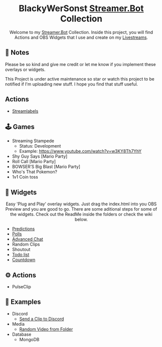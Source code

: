 <h1 align="center">BlackyWerSonst 
<a href="https://streamer.bot/">Streamer.Bot</a> Collection</h1>
<p align="center">
    Welcome to my <a href="https://streamer.bot/">Streamer.Bot</a> Collection. Inside this project, you will find Actions and OBS Widgets that I use and create on my <a href="https://twitch.tv/blackywersonst">Livestreams</a>.
</p>

## 📝 Notes
Please be so kind and give me credit or let me know if you implement these overlays or widgets.

This Project is under active maintenance so star or watch this project to be notified if I'm uploading new stuff.
I hope you find that stuff useful.
## Actions
- [Streamlabels](https://github.com/BlackyWhoElse/streamer.bot-actions/wiki/Streamlables)

## 🕹 Games
- Streaming Stampede
    - Status: Development
    - Example: https://www.youtube.com/watch?v=w3KY8Th7YhY
- Shy Guy Says [Mario Party]
- Roll Call [Mario Party]
- BOWSER’S Big Blast [Mario Party]
- Who's That Pokemon?
- 1v1 Coin toss
## 🧩 Widgets
<p align="center">
    Easy 'Plug and Play' overlay widgets. Just drag the index.html into you OBS Preview and you are good to go. There are some aditional steps for some of the widgets. Check out the ReadMe inside the folders or check the wiki below. 
</p>

- [Predictions](https://github.com/BlackyWhoElse/streamer.bot-actions/wiki/Predictions)
- [Polls](https://github.com/BlackyWhoElse/streamer.bot-actions/wiki/poll)
- [Advanced Chat](https://github.com/BlackyWhoElse/streamer.bot-actions/wiki/Advanced-Chat)
- Random Clips
- Shoutout
- [Todo list](https://github.com/BlackyWhoElse/streamer.bot-actions/wiki/Todo-List)
- [Countdown](https://github.com/BlackyWhoElse/streamer.bot-actions/wiki/countdown)
## ⚙ Actions
- PulseClip
## 📃 Examples
- Discord
    -  [Send a Clip to Discord ](https://github.com/BlackyWhoElse/streamer.bot-actions/tree/main/examples/Discord/Send%20Clip%20to%20Discord)
- Media
    - [Random Video from Folder](https://github.com/BlackyWhoElse/streamer.bot-actions/tree/main/examples/Files/RandomVideo)
- Database
    - MongoDB
